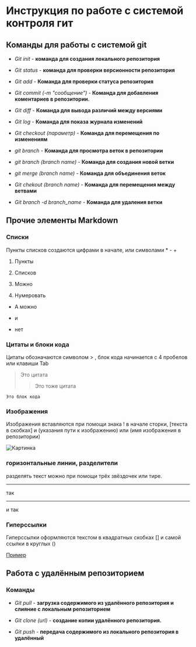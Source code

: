 # Инструкция по работе с системой контроля гит

## Команды для работы с системой git

* *Git init* - **команда для создания локального репозитория**

* *Git status* - **команда для проверки версионности репозитория**

* *Git add* - **Команда для проверки статуса репозитория**

* *Git commit (-m "сообщение")* - **Команда для добавления коментариев в репозитории.**

* *Git diff* - **Команда для вывода различий между версиями**

* *Git log* - **Команда для показа журнала изменений**

* *Git checkout (параметр)* - **Команда для перемещения по изменениям**

* *git branch* - **Команда для просмотра веток в репозитории**

* *git branch (branch name)* - **Команда для создания новой ветки**

* *git merge (branch name)* - **Команда для объединения веток**

* *Git chekout (branch name)* - **Команда для перемещения между ветвами**

* *Git branch -d branch_name* - **Команда для удаления ветки**

## **Прочие элементы Markdown**

### **Списки**

Пункты списков создаются цифрами в начале, или символами * - +

1. Пункты 

2. Списков 

3. Можно 

4. Нумеровать

* А можно

- и

+ нет

### **Цитаты и блоки кода**

Цитаты обозначаются символом > , блок кода начинается с 4 пробелов или клавиши Tab

> Это цитата
>> Это тоже цитата

    Это блок кода 

### **Изображения**

Изображения вставляются при помощи знака ! в начале сторки, [текста в скобках] и (указания пути к изображению) или (имя изображения в репозитории)

![Картинка](image.png)

### **горизонтальные линии, разделители**

разделять текст можно при помощи трёх звёздочек или тире.

***

так

---

и так

### **Гиперссылки**

Гиперссылки оформляются текстом в квадратных скобках [] и самой ссылки в круглых ()

[Пример](https://gb.ru/)

## **Работа с удалённым репозиторием**

### **Команды**

* *Git pull* - **загрузка содержимого из удалённого репозитория и слияние с локальным репозиторием**

* *Git clone (url)* - **создание копии удалённого репозитория.**

* *Git push* - **передача содержимого из локального репозитория в удалённый**
